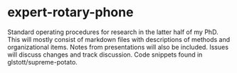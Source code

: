 # expert-rotary-phone
Standard operating procedures for research in the latter half of my PhD. This will mostly consist of markdown files with descriptions of methods and organizational items. Notes from presentations will also be included. Issues will discuss changes and track discussion. Code snippets found in glstott/supreme-potato.
